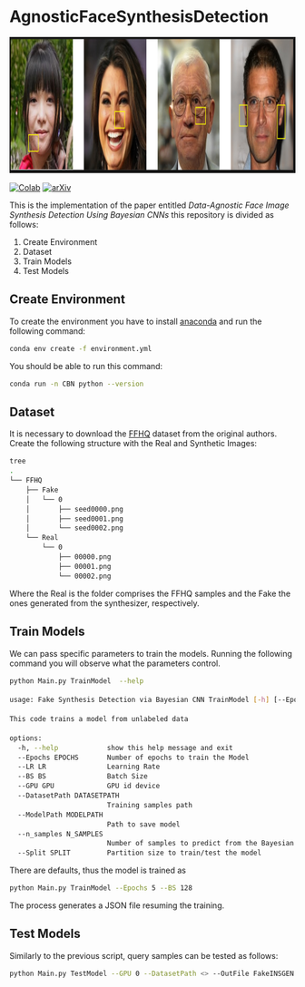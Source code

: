 # AgnosticFaceSynthesisDetection

<img src="https://github.com/kopepod/AgnosticFaceSynthesisDetection/blob/main/FIGS/Pipeline.png" width="1200" height="240" />

[![Colab](https://colab.research.google.com/assets/colab-badge.svg)](https://colab.research.google.com/drive/1Ifrd_-ogXG6KM8Lb3w72GXclZjXB9dvz)
[![arXiv](https://img.shields.io/badge/arXiv-1234.56789-b31b1b.svg)](https://arxiv.org/abs/2401.04241)

This is the implementation of the paper entitled _Data-Agnostic Face Image Synthesis Detection Using Bayesian CNNs_ this repository is divided as follows:

1. Create Environment
2. Dataset
3. Train Models
4. Test Models

## Create Environment

To create the environment you have to install [anaconda](https://www.anaconda.com/download) and run the following command:
```bash
conda env create -f environment.yml
```
You should be able to run this command:
```bash
conda run -n CBN python --version
```
## Dataset

It is necessary to download the [FFHQ](https://github.com/NVlabs/ffhq-dataset) dataset from the original authors. Create the following structure with the Real and Synthetic Images:

```bash
tree
.
└── FFHQ
    ├── Fake
    │   └── 0
    │       ├── seed0000.png
    │       ├── seed0001.png
    │       └── seed0002.png
    └── Real
        └── 0
            ├── 00000.png
            ├── 00001.png
            └── 00002.png
```
Where the Real is the folder comprises the FFHQ samples and the Fake the ones generated from the synthesizer, respectively.

## Train Models

We can pass specific parameters to train the models. Running the following command you will observe what the parameters control.

```bash
python Main.py TrainModel  --help 

usage: Fake Synthesis Detection via Bayesian CNN TrainModel [-h] [--Epochs EPOCHS] [--LR LR] [--BS BS] [--GPU GPU] [--DatasetPath DATASETPATH] [--ModelPath MODELPATH] [--n_samples N_SAMPLES] [--Split SPLIT]

This code trains a model from unlabeled data

options:
  -h, --help            show this help message and exit
  --Epochs EPOCHS       Number of epochs to train the Model
  --LR LR               Learning Rate
  --BS BS               Batch Size
  --GPU GPU             GPU id device
  --DatasetPath DATASETPATH
                        Training samples path
  --ModelPath MODELPATH
                        Path to save model
  --n_samples N_SAMPLES
                        Number of samples to predict from the Bayesian Model
  --Split SPLIT         Partition size to train/test the model

```

There are defaults, thus the model is trained as

```bash
python Main.py TrainModel --Epochs 5 --BS 128
```
The process generates a JSON file resuming the training.

## Test Models

Similarly to the previous script, query samples can be tested as follows:

```bash
python Main.py TestModel --GPU 0 --DatasetPath <> --OutFile FakeINSGEN.json --ModelPath ./MODELS/<>/
```




